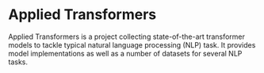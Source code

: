 # Applied Transformers

Applied Transformers is a project collecting state-of-the-art transformer models to tackle typical natural language processing (NLP) task. It provides model implementations as well as a number of datasets for several NLP tasks.



